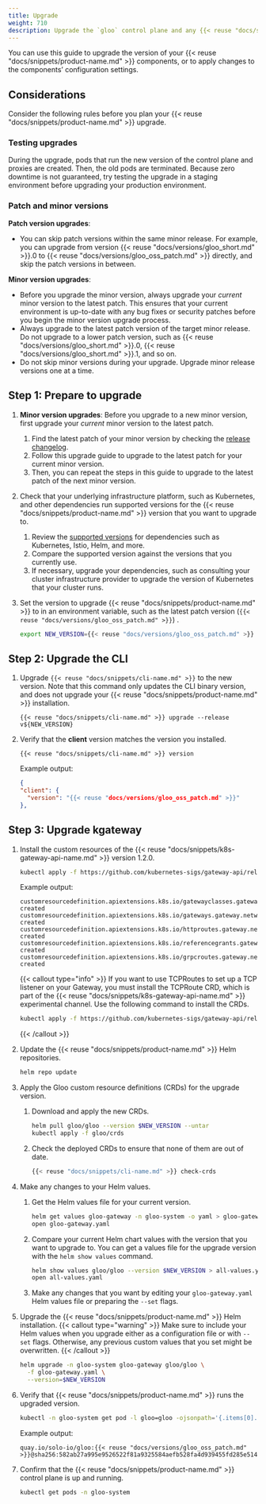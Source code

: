 ```yaml
---
title: Upgrade
weight: 710
description: Upgrade the `gloo` control plane and any {{< reuse "docs/snippets/product-name.md" >}} proxies that run in your cluster. 
---
```


You can use this guide to upgrade the version of your {{< reuse "docs/snippets/product-name.md" >}} components, or to apply changes to the components’ configuration settings.

## Considerations
Consider the following rules before you plan your {{< reuse "docs/snippets/product-name.md" >}} upgrade.

### Testing upgrades

During the upgrade, pods that run the new version of the control plane and proxies are created. Then, the old pods are terminated. Because zero downtime is not guaranteed, try testing the upgrade in a staging environment before upgrading your production environment.

### Patch and minor versions

**Patch version upgrades**: </br>
- You can skip patch versions within the same minor release. For example, you can upgrade from version {{< reuse "docs/versions/gloo_short.md" >}}.0 to {{< reuse "docs/versions/gloo_oss_patch.md" >}} directly, and skip the patch versions in between.

**Minor version upgrades**: </br>
- Before you upgrade the minor version, always upgrade your _current_ minor version to the latest patch. This ensures that your current environment is up-to-date with any bug fixes or security patches before you begin the minor version upgrade process.
- Always upgrade to the latest patch version of the target minor release. Do not upgrade to a lower patch version, such as {{< reuse "docs/versions/gloo_short.md" >}}.0, {{< reuse "docs/versions/gloo_short.md" >}}.1, and so on.
- Do not skip minor versions during your upgrade. Upgrade minor release versions one at a time. 

## Step 1: Prepare to upgrade

1. **Minor version upgrades**: Before you upgrade to a new minor version, first upgrade your _current_ minor version to the latest patch.
   1. Find the latest patch of your minor version by checking the [release changelog](https://github.com/kgateway-dev//k8sgateway/releases).
   2. Follow this upgrade guide to upgrade to the latest patch for your current minor version.
   3. Then, you can repeat the steps in this guide to upgrade to the latest patch of the next minor version.

2. Check that your underlying infrastructure platform, such as Kubernetes, and other dependencies run supported versions for the {{< reuse "docs/snippets/product-name.md" >}} version that you want to upgrade to.
   1. Review the [supported versions](/docs/reference/versions/) for dependencies such as Kubernetes, Istio, Helm, and more.
   2. Compare the supported version against the versions that you currently use. 
   3. If necessary, upgrade your dependencies, such as consulting your cluster infrastructure provider to upgrade the version of Kubernetes that your cluster runs.

3. Set the version to upgrade {{< reuse "docs/snippets/product-name.md" >}} to in an environment variable, such as the latest patch version (`{{< reuse "docs/versions/gloo_oss_patch.md" >}}`) .
   ```sh
   export NEW_VERSION={{< reuse "docs/versions/gloo_oss_patch.md" >}}
   ```

## Step 2: Upgrade the CLI

1. Upgrade `{{< reuse "docs/snippets/cli-name.md" >}}` to the new version. Note that this command only updates the CLI binary version, and does not upgrade your {{< reuse "docs/snippets/product-name.md" >}} installation.
   ```shell
   {{< reuse "docs/snippets/cli-name.md" >}} upgrade --release v${NEW_VERSION}
   ```

2. Verify that the **client** version matches the version you installed.
   ```shell
   {{< reuse "docs/snippets/cli-name.md" >}} version
   ```

   Example output:
   ```json
   {
   "client": {
     "version": "{{< reuse "docs/versions/gloo_oss_patch.md" >}}"
   },
   ```

## Step 3: Upgrade kgateway

1. Install the custom resources of the {{< reuse "docs/snippets/k8s-gateway-api-name.md" >}} version 1.2.0. 
   ```sh
   kubectl apply -f https://github.com/kubernetes-sigs/gateway-api/releases/download/v1.2.0/standard-install.yaml
   ```
   Example output: 
   ```
   customresourcedefinition.apiextensions.k8s.io/gatewayclasses.gateway.networking.k8s.io created
   customresourcedefinition.apiextensions.k8s.io/gateways.gateway.networking.k8s.io created
   customresourcedefinition.apiextensions.k8s.io/httproutes.gateway.networking.k8s.io created
   customresourcedefinition.apiextensions.k8s.io/referencegrants.gateway.networking.k8s.io created
   customresourcedefinition.apiextensions.k8s.io/grpcroutes.gateway.networking.k8s.io created
   ```
   
   {{< callout type="info" >}}
   If you want to use TCPRoutes to set up a TCP listener on your Gateway, you must install the TCPRoute CRD, which is part of the {{< reuse "docs/snippets/k8s-gateway-api-name.md" >}} experimental channel. Use the following command to install the CRDs. 
   ```sh
   kubectl apply -f https://github.com/kubernetes-sigs/gateway-api/releases/download/v1.2.0/experimental-install.yaml 
   ```
   {{< /callout >}}

1. Update the {{< reuse "docs/snippets/product-name.md" >}} Helm repositories.
   ```sh
   helm repo update
   ```
   
2. Apply the Gloo custom resource definitions (CRDs) for the upgrade version.
   1. Download and apply the new CRDs.
      ```sh
      helm pull gloo/gloo --version $NEW_VERSION --untar
      kubectl apply -f gloo/crds
      ```
   2. Check the deployed CRDs to ensure that none of them are out of date.
      ```sh
      {{< reuse "docs/snippets/cli-name.md" >}} check-crds
      ```
     
3. Make any changes to your Helm values.
   1. Get the Helm values file for your current version.
      ```sh
      helm get values gloo-gateway -n gloo-system -o yaml > gloo-gateway.yaml
      open gloo-gateway.yaml
      ```

   2. Compare your current Helm chart values with the version that you want to upgrade to. You can get a values file for the upgrade version with the `helm show values` command.
      ```sh
      helm show values gloo/gloo --version $NEW_VERSION > all-values.yaml
      open all-values.yaml
      ```

   3. Make any changes that you want by editing your `gloo-gateway.yaml` Helm values file or preparing the `--set` flags.

4. Upgrade the {{< reuse "docs/snippets/product-name.md" >}} Helm installation.
   {{< callout type="warning" >}}
   Make sure to include your Helm values when you upgrade either as a configuration file or with <code>--set</code> flags. Otherwise, any previous custom values that you set might be overwritten.
   {{< /callout >}}
   ```sh
   helm upgrade -n gloo-system gloo-gateway gloo/gloo \
     -f gloo-gateway.yaml \
     --version=$NEW_VERSION
   ```
   
5. Verify that {{< reuse "docs/snippets/product-name.md" >}} runs the upgraded version.
   ```sh
   kubectl -n gloo-system get pod -l gloo=gloo -ojsonpath='{.items[0].spec.containers[0].image}'
   ```
   
   Example output:
   ```
   quay.io/solo-io/gloo:{{< reuse "docs/versions/gloo_oss_patch.md" >}}@sha256:582ab27a995e9526522f81a9325584aefb528fa4d939455fd285e5148615991b
   ```

6. Confirm that the {{< reuse "docs/snippets/product-name.md" >}} control plane is up and running. 
   ```sh
   kubectl get pods -n gloo-system
   ``` 